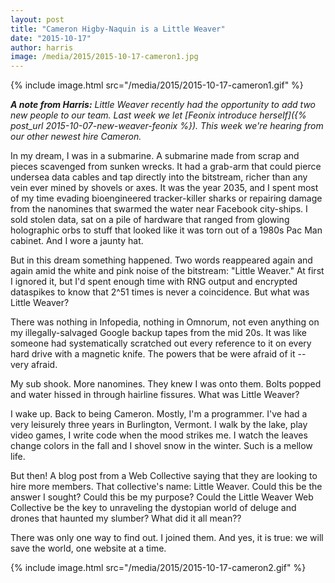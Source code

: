 ```yaml
---
layout: post
title: "Cameron Higby-Naquin is a Little Weaver"
date: "2015-10-17"
author: harris
image: /media/2015/2015-10-17-cameron1.jpg
---
```


{% include image.html src="/media/2015/2015-10-17-cameron1.gif" %}

_**A note from Harris:** Little Weaver recently had the opportunity to add two new people to our team. Last week we let [Feonix introduce herself]({% post_url 2015-10-07-new-weaver-feonix %}). This week we're hearing from our other newest hire Cameron._

In my dream, I was in a submarine.  A submarine made from scrap and pieces scavenged from sunken wrecks.  It had a grab-arm that could pierce undersea data cables and tap directly into the bitstream, richer than any vein ever mined by shovels or axes.  It was the year 2035, and I spent most of my time evading bioengineered tracker-killer sharks or repairing damage from the nanomines that swarmed the water near Facebook city-ships.  I sold stolen data, sat on a pile of hardware that ranged from glowing holographic orbs to stuff that looked like it was torn out of a 1980s Pac Man cabinet.  And I wore a jaunty hat.

But in this dream something happened.  Two words reappeared again and again amid the white and pink noise of the bitstream: "Little Weaver."  At first I ignored it, but I'd spent enough time with RNG output and encrypted dataspikes to know that 2^51 times is never a coincidence.  But what was Little Weaver?

There was nothing in Infopedia, nothing in Omnorum, not even anything on my illegally-salvaged Google backup tapes from the mid 20s.  It was like someone had systematically scratched out every reference to it on every hard drive with a magnetic knife.  The powers that be were afraid of it -- very afraid.

My sub shook.  More nanomines.  They knew I was onto them.  Bolts popped and water hissed in through hairline fissures.  What was Little Weaver?  

I wake up.  Back to being Cameron.  Mostly, I'm a programmer.  I've had a very leisurely three years in Burlington, Vermont.  I walk by the lake, play video games, I write code when the mood strikes me.  I watch the leaves change colors in the fall and I shovel snow in the winter.  Such is a mellow life.  

But then!  A blog post from a Web Collective saying that they are looking to hire more members.  That collective's name: Little Weaver.  Could this be the answer I sought?  Could this be my purpose?  Could the Little Weaver Web Collective be the key to unraveling the dystopian world of deluge and drones that haunted my slumber?  What did it all mean??

There was only one way to find out.  I joined them.  And yes, it is true: we will save the world, one website at a time.

{% include image.html src="/media/2015/2015-10-17-cameron2.gif" %}
